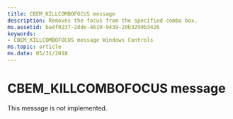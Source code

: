 ```yaml
---
title: CBEM_KILLCOMBOFOCUS message
description: Removes the focus from the specified combo box.
ms.assetid: ba4f0237-2dde-4619-9439-20b3299b3426
keywords:
- CBEM_KILLCOMBOFOCUS message Windows Controls
ms.topic: article
ms.date: 05/31/2018
---
```


# CBEM\_KILLCOMBOFOCUS message

This message is not implemented.

 

 




